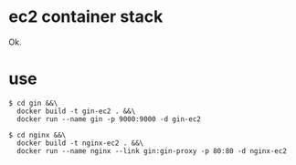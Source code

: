 ec2 container stack
====

Ok.

use
====

    $ cd gin &&\
      docker build -t gin-ec2 . &&\
      docker run --name gin -p 9000:9000 -d gin-ec2

    $ cd nginx &&\
      docker build -t nginx-ec2 . &&\
      docker run --name nginx --link gin:gin-proxy -p 80:80 -d nginx-ec2
